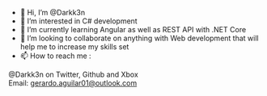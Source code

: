 - 👋 Hi, I’m @Darkk3n
- 👀 I’m interested in C# development
- 🌱 I’m currently learning Angular as well as REST API with .NET Core
- 💞️ I’m looking to collaborate on anything with Web development that will help me to increase my skills set
- 📫 How to reach me :

@Darkk3n on Twitter, Github and Xbox
<br>Email: gerardo.aguilar01@outlook.com

<!---
Darkk3n/Darkk3n is a ✨ special ✨ repository because its `README.md` (this file) appears on your GitHub profile.
You can click the Preview link to take a look at your changes.
--->
